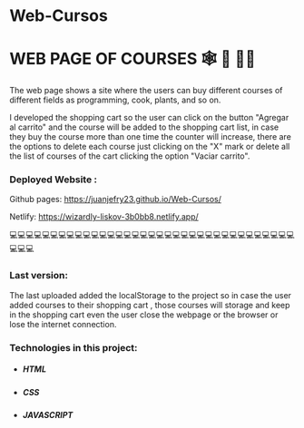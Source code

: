 # Web-Cursos

# WEB PAGE OF COURSES 🕸️ 📄 🧑‍🎓

The web page shows a site where the users can buy different courses of different fields as programming, cook, plants, and so on. 

I developed the shopping cart so the user can click on the button "Agregar al carrito" and the course will be added to the shopping cart list, in case they buy the course more than one time the counter will increase, there are the options to delete each course just clicking on the "X" mark or delete all the list of courses of the cart clicking the option "Vaciar carrito". 

### Deployed Website : 

Github pages: https://juanjefry23.github.io/Web-Cursos/

Netlify: https://wizardly-liskov-3b0bb8.netlify.app/

💻💻💻💻💻💻💻💻💻💻💻💻💻💻💻💻💻💻💻💻💻💻💻💻💻💻💻💻💻💻💻💻💻💻💻💻💻💻

### Last version:

The last uploaded added the localStorage to the project so in case the user added courses to their shopping cart , those courses will storage and keep in the shopping cart even the user close the webpage or the browser or lose the internet connection.

### Technologies in this project:
- ##### HTML
- ##### CSS
- ##### JAVASCRIPT
